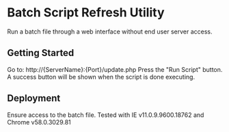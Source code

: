 # Batch Script Refresh Utility
Run a batch file through a web interface without end user server access.

## Getting Started
Go to: http://{ServerName}:{Port}/update.php
Press the "Run Script" button.
A success button will be shown when the script is done executing.

## Deployment
Ensure access to the batch file.
Tested with IE v11.0.9.9600.18762 and Chrome v58.0.3029.81 
